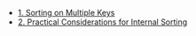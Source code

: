 - [1. Sorting on Multiple Keys](1__Sorting_on_Multiple_Keys/readme.md) 
- [2. Practical Considerations for Internal Sorting](2__Practical_Considerations_for_Internal_Sorting/readme.md) 
